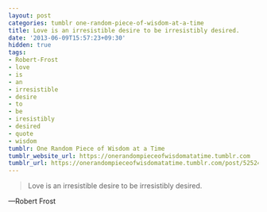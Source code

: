 ```yaml
---
layout: post
categories: tumblr one-random-piece-of-wisdom-at-a-time
title: Love is an irresistible desire to be irresistibly desired.
date: '2013-06-09T15:57:23+09:30'
hidden: true
tags:
- Robert-Frost
- love
- is
- an
- irresistible
- desire
- to
- be
- iresistibly
- desired
- quote
- wisdom
tumblr: One Random Piece of Wisdom at a Time
tumblr_website_url: https://onerandompieceofwisdomatatime.tumblr.com
tumblr_url: https://onerandompieceofwisdomatatime.tumblr.com/post/52524570005/love-is-an-irresistible-desire-to-be-irresistibly
---
```

> Love is an irresistible desire to be irresistibly desired.

—Robert Frost

